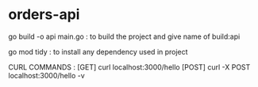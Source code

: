 # orders-api


go build -o api main.go : to build the project and give name of build:api

go mod tidy : to install any dependency used in project


CURL COMMANDS :
[GET] curl localhost:3000/hello
[POST] curl -X POST localhost:3000/hello -v